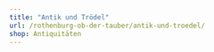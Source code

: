```yaml
---
title: "Antik und Trödel"
url: /rothenburg-ob-der-tauber/antik-und-troedel/
shop: Antiquitäten
---
```

